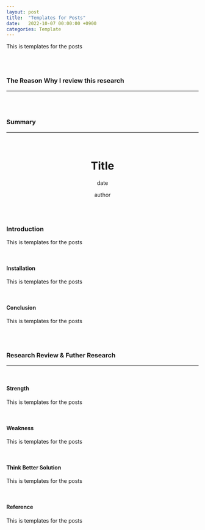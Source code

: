 ```yaml
---
layout: post
title:  "Templates for Posts"
date:   2022-10-07 00:00:00 +0900
categories: Template
---
```


This is templates for the posts

<br>
<br>


### The Reason Why I review this research
---

<br>
<br>

### Summary
---

<br>

<div align="center">
    <H1>Title</H1>
    <p>date</p>
    <p>author</p>
</div>

<br>
<br>

### Introduction
This is templates for the posts

<br>

#### Installation
This is templates for the posts

<br>


#### Conclusion
This is templates for the posts


<br>
<br>

### Research Review & Futher Research
---

<br>

#### Strength
This is templates for the posts

<br>

#### Weakness
This is templates for the posts

<br>

#### Think Better Solution
This is templates for the posts

<br>

#### Reference
This is templates for the posts